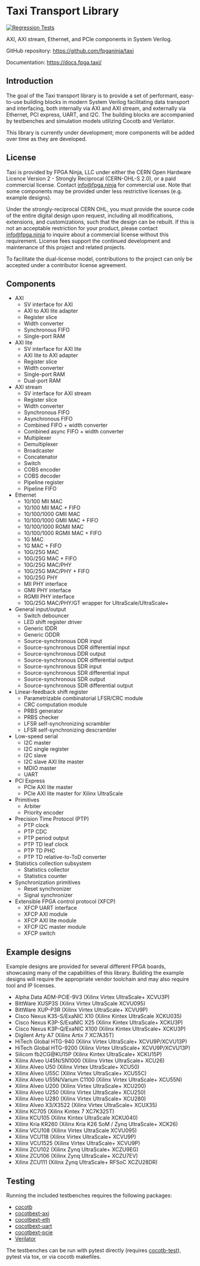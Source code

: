 # Taxi Transport Library

[![Regression Tests](https://github.com/fpganinja/taxi/actions/workflows/regression-tests.yml/badge.svg)](https://github.com/fpganinja/taxi/actions/workflows/regression-tests.yml)

AXI, AXI stream, Ethernet, and PCIe components in System Verilog.

GitHub repository: https://github.com/fpganinja/taxi

Documentation: https://docs.fpga.taxi/

## Introduction

The goal of the Taxi transport library is to provide a set of performant, easy-to-use building blocks in modern System Verilog facilitating data transport and interfacing, both internally via AXI and AXI stream, and externally via Ethernet, PCI express, UART, and I2C.  The building blocks are accompanied by testbenches and simulation models utilizing Cocotb and Verilator.

This library is currently under development; more components will be added over time as they are developed.

## License

Taxi is provided by FPGA Ninja, LLC under either the CERN Open Hardware Licence Version 2 - Strongly Reciprocal (CERN-OHL-S 2.0), or a paid commercial license.  Contact info@fpga.ninja for commercial use.  Note that some components may be provided under less restrictive licenses (e.g. example designs).

Under the strongly-reciprocal CERN OHL, you must provide the source code of the entire digital design upon request, including all modifications, extensions, and customizations, such that the design can be rebuilt.  If this is not an acceptable restriction for your product, please contact info@fpga.ninja to inquire about a commercial license without this requirement.  License fees support the continued development and maintenance of this project and related projects.

To facilitate the dual-license model, contributions to the project can only be accepted under a contributor license agreement.

## Components

*  AXI
    *  SV interface for AXI
    *  AXI to AXI lite adapter
    *  Register slice
    *  Width converter
    *  Synchronous FIFO
    *  Single-port RAM
*  AXI lite
    *  SV interface for AXI lite
    *  AXI lite to AXI adapter
    *  Register slice
    *  Width converter
    *  Single-port RAM
    *  Dual-port RAM
*  AXI stream
    *  SV interface for AXI stream
    *  Register slice
    *  Width converter
    *  Synchronous FIFO
    *  Asynchronous FIFO
    *  Combined FIFO + width converter
    *  Combined async FIFO + width converter
    *  Multiplexer
    *  Demultiplexer
    *  Broadcaster
    *  Concatenator
    *  Switch
    *  COBS encoder
    *  COBS decoder
    *  Pipeline register
    *  Pipeline FIFO
*  Ethernet
    *  10/100 MII MAC
    *  10/100 MII MAC + FIFO
    *  10/100/1000 GMII MAC
    *  10/100/1000 GMII MAC + FIFO
    *  10/100/1000 RGMII MAC
    *  10/100/1000 RGMII MAC + FIFO
    *  1G MAC
    *  1G MAC + FIFO
    *  10G/25G MAC
    *  10G/25G MAC + FIFO
    *  10G/25G MAC/PHY
    *  10G/25G MAC/PHY + FIFO
    *  10G/25G PHY
    *  MII PHY interface
    *  GMII PHY interface
    *  RGMII PHY interface
    *  10G/25G MAC/PHY/GT wrapper for UltraScale/UltraScale+
*  General input/output
    *  Switch debouncer
    *  LED shift register driver
    *  Generic IDDR
    *  Generic ODDR
    *  Source-synchronous DDR input
    *  Source-synchronous DDR differential input
    *  Source-synchronous DDR output
    *  Source-synchronous DDR differential output
    *  Source-synchronous SDR input
    *  Source-synchronous SDR differential input
    *  Source-synchronous SDR output
    *  Source-synchronous SDR differential output
*  Linear-feedback shift register
    *  Parametrizable combinatorial LFSR/CRC module
    *  CRC computation module
    *  PRBS generator
    *  PRBS checker
    *  LFSR self-synchronizing scrambler
    *  LFSR self-synchronizing descrambler
*  Low-speed serial
    *  I2C master
    *  I2C single register
    *  I2C slave
    *  I2C slave AXI lite master
    *  MDIO master
    *  UART
*  PCI Express
    *  PCIe AXI lite master
    *  PCIe AXI lite master for Xilinx UltraScale
*  Primitives
    *  Arbiter
    *  Priority encoder
*  Precision Time Protocol (PTP)
    *  PTP clock
    *  PTP CDC
    *  PTP period output
    *  PTP TD leaf clock
    *  PTP TD PHC
    *  PTP TD relative-to-ToD converter
*  Statistics collection subsystem
    *  Statistics collector
    *  Statistics counter
*  Synchronization primitives
    *  Reset synchronizer
    *  Signal synchronizer
*  Extensible FPGA control protocol (XFCP)
    *  XFCP UART interface
    *  XFCP AXI module
    *  XFCP AXI lite module
    *  XFCP I2C master module
    *  XFCP switch

## Example designs

Example designs are provided for several different FPGA boards, showcasing many of the capabilities of this library.  Building the example designs will require the appropriate vendor toolchain and may also require tool and IP licenses.

*  Alpha Data ADM-PCIE-9V3 (Xilinx Virtex UltraScale+ XCVU3P)
*  BittWare XUSP3S (Xilinx Virtex UltraScale XCVU095)
*  BittWare XUP-P3R (Xilinx Virtex UltraScale+ XCVU9P)
*  Cisco Nexus K35-S/ExaNIC X10 (Xilinx Kintex UltraScale XCKU035)
*  Cisco Nexus K3P-S/ExaNIC X25 (Xilinx Kintex UltraScale+ XCKU3P)
*  Cisco Nexus K3P-Q/ExaNIC X100 (Xilinx Kintex UltraScale+ XCKU3P)
*  Digilent Arty A7 (Xilinx Artix 7 XC7A35T)
*  HiTech Global HTG-940 (Xilinx Virtex UltraScale+ XCVU9P/XCVU13P)
*  HiTech Global HTG-9200 (Xilinx Virtex UltraScale+ XCVU9P/XCVU13P)
*  Silicom fb2CG@KU15P (Xilinx Kintex UltraScale+ XCKU15P)
*  Xilinx Alveo U45N/SN1000 (Xilinx Virtex UltraScale+ XCU26)
*  Xilinx Alveo U50 (Xilinx Virtex UltraScale+ XCU50)
*  Xilinx Alveo U55C (Xilinx Virtex UltraScale+ XCU55C)
*  Xilinx Alveo U55N/Varium C1100 (Xilinx Virtex UltraScale+ XCU55N)
*  Xilinx Alveo U200 (Xilinx Virtex UltraScale+ XCU200)
*  Xilinx Alveo U250 (Xilinx Virtex UltraScale+ XCU250)
*  Xilinx Alveo U280 (Xilinx Virtex UltraScale+ XCU280)
*  Xilinx Alveo X3/X3522 (Xilinx Virtex UltraScale+ XCUX35)
*  Xilinx KC705 (Xilinx Kintex 7 XC7K325T)
*  Xilinx KCU105 (Xilinx Kintex UltraScale XCKU040)
*  Xilinx Kria KR260 (Xilinx Kria K26 SoM / Zynq UltraScale+ XCK26)
*  Xilinx VCU108 (Xilinx Virtex UltraScale XCVU095)
*  Xilinx VCU118 (Xilinx Virtex UltraScale+ XCVU9P)
*  Xilinx VCU1525 (Xilinx Virtex UltraScale+ XCVU9P)
*  Xilinx ZCU102 (Xilinx Zynq UltraScale+ XCZU9EG)
*  Xilinx ZCU106 (Xilinx Zynq UltraScale+ XCZU7EV)
*  Xilinx ZCU111 (Xilinx Zynq UltraScale+ RFSoC XCZU28DR)

## Testing

Running the included testbenches requires the following packages:

*  [cocotb](https://github.com/cocotb/cocotb)
*  [cocotbext-axi](https://github.com/alexforencich/cocotbext-axi)
*  [cocotbext-eth](https://github.com/alexforencich/cocotbext-eth)
*  [cocotbext-uart](https://github.com/alexforencich/cocotbext-uart)
*  [cocotbext-pcie](https://github.com/alexforencich/cocotbext-pcie)
*  [Verilator](https://www.veripool.org/verilator/)

The testbenches can be run with pytest directly (requires [cocotb-test](https://github.com/themperek/cocotb-test)), pytest via tox, or via cocotb makefiles.
